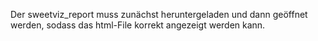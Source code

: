 Der sweetviz_report muss zunächst heruntergeladen und dann geöffnet werden, sodass das html-File korrekt angezeigt werden kann.
